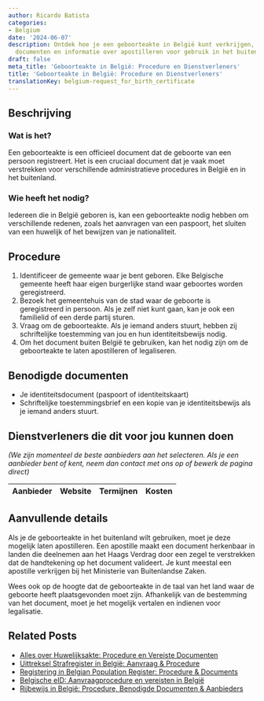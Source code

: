 ```yaml
---
author: Ricardo Batista
categories:
- Belgium
date: '2024-06-07'
description: Ontdek hoe je een geboorteakte in België kunt verkrijgen, de benodigde
  documenten en informatie over apostilleren voor gebruik in het buitenland.
draft: false
meta_title: 'Geboorteakte in België: Procedure en Dienstverleners'
title: 'Geboorteakte in België: Procedure en Dienstverleners'
translationKey: belgium-request_for_birth_certificate
---
```



## Beschrijving
### Wat is het?
Een geboorteakte is een officieel document dat de geboorte van een persoon registreert. Het is een cruciaal document dat je vaak moet verstrekken voor verschillende administratieve procedures in België en in het buitenland.

### Wie heeft het nodig?
Iedereen die in België geboren is, kan een geboorteakte nodig hebben om verschillende redenen, zoals het aanvragen van een paspoort, het sluiten van een huwelijk of het bewijzen van je nationaliteit.

## Procedure
1. Identificeer de gemeente waar je bent geboren. Elke Belgische gemeente heeft haar eigen burgerlijke stand waar geboortes worden geregistreerd.
2. Bezoek het gemeentehuis van de stad waar de geboorte is geregistreerd in persoon. Als je zelf niet kunt gaan, kan je ook een familielid of een derde partij sturen.
3. Vraag om de geboorteakte. Als je iemand anders stuurt, hebben zij schriftelijke toestemming van jou en hun identiteitsbewijs nodig.
4. Om het document buiten België te gebruiken, kan het nodig zijn om de geboorteakte te laten apostilleren of legaliseren.

## Benodigde documenten
- Je identiteitsdocument (paspoort of identiteitskaart)
- Schriftelijke toestemmingsbrief en een kopie van je identiteitsbewijs als je iemand anders stuurt.

## Dienstverleners die dit voor jou kunnen doen

_(We zijn momenteel de beste aanbieders aan het selecteren. Als je een aanbieder bent of kent, neem dan contact met ons op of bewerk de pagina direct)_

| Aanbieder       |     Website     |     Termijnen    |       Kosten     |
| --------------- | --------------- |  :-------------: | :-------------: |

## Aanvullende details
Als je de geboorteakte in het buitenland wilt gebruiken, moet je deze mogelijk laten apostilleren. Een apostille maakt een document herkenbaar in landen die deelnemen aan het Haags Verdrag door een zegel te verstrekken dat de handtekening op het document valideert. Je kunt meestal een apostille verkrijgen bij het Ministerie van Buitenlandse Zaken.

Wees ook op de hoogte dat de geboorteakte in de taal van het land waar de geboorte heeft plaatsgevonden moet zijn. Afhankelijk van de bestemming van het document, moet je het mogelijk vertalen en indienen voor legalisatie.


## Related Posts

- [Alles over Huwelijksakte: Procedure en Vereiste Documenten](https://tramitit.com/nl/guides/belgium/aanvraag_huwelijksoorkonde/)
- [Uittreksel Strafregister in België: Aanvraag & Procedure](https://tramitit.com/nl/guides/belgium/aanvraag_van_een_uittreksel_uit_het_strafregister/)
- [Registering in Belgian Population Register: Procedure & Documents](https://tramitit.com/nl/guides/belgium/inschrijving_in_de_bevolkingsregisters/)
- [Belgische eID: Aanvraagprocedure en vereisten in België](https://tramitit.com/nl/guides/belgium/aanvraag_identiteitskaart/)
- [Rijbewijs in België: Procedure, Benodigde Documenten & Aanbieders](https://tramitit.com/nl/guides/belgium/verzoek_om_een_rijbewijs/)